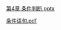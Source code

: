 [第4章 条件判断.pptx](https://www.yuque.com/attachments/yuque/0/2025/pptx/2639475/1753093104907-6b6e6370-2ecb-4c54-aaba-08052fa89cc9.pptx)

[条件语句.pdf](https://www.yuque.com/attachments/yuque/0/2025/pdf/2639475/1753093144000-e73aaedf-4d6d-475b-aeec-7b98241031e8.pdf)




